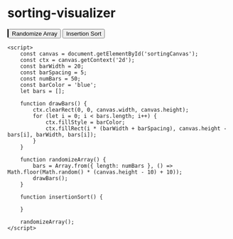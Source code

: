 # sorting-visualizer

<!DOCTYPE html>
<html lang="en">
<head>
    <meta charset="UTF-8">
    <meta name="viewport" content="width=device-width, initial-scale=1.0">
    <style>
        canvas {
            border: 1px solid black;
        }
    </style>
    <title>Sorting Visualizer</title>
</head>
<body>
    <canvas id="sortingCanvas" width="800" height="400"></canvas>
    <button onclick="randomizeArray()">Randomize Array</button>
    <button onclick="insertionSort()">Insertion Sort</button>


    <script>
        const canvas = document.getElementById('sortingCanvas');
        const ctx = canvas.getContext('2d');
        const barWidth = 20;
        const barSpacing = 5;
        const numBars = 50;
        const barColor = 'blue';
        let bars = [];

        function drawBars() {
            ctx.clearRect(0, 0, canvas.width, canvas.height);
            for (let i = 0; i < bars.length; i++) {
                ctx.fillStyle = barColor;
                ctx.fillRect(i * (barWidth + barSpacing), canvas.height - bars[i], barWidth, bars[i]);
            }
        }

        function randomizeArray() {
            bars = Array.from({ length: numBars }, () => Math.floor(Math.random() * (canvas.height - 10) + 10));
            drawBars();
        }

        function insertionSort() {

        }

        randomizeArray();
    </script>
</body>
</html>
